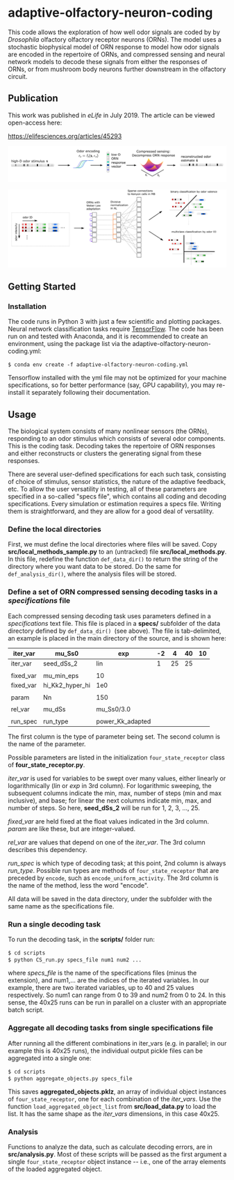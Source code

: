 # adaptive-olfactory-neuron-coding

This code allows the exploration of how well odor signals are coded by by *Drosophila* olfactory olfactory receptor neurons (ORNs). The model uses a stochastic biophysical model of ORN response to model how odor signals are encoded in the repertoire of ORNs, and compressed sensing and neural network models to decode these signals from either the responses of ORNs, or from mushroom body neurons further downstream in the olfactory circuit.

## Publication

This work was published in *eLife* in July 2019. The article can be viewed open-access here:

https://elifesciences.org/articles/45293

![paperfigure](fig3elife.png)

![](fig6aelife.png)



## Getting Started

### Installation

The code runs in Python 3 with just a few scientific and plotting packages. Neural network classification tasks require [TensorFlow](https://www.tensorflow.org/). The code has been run on and tested with Anaconda, and it is recommended to create an environment, using the package list via the adaptive-olfactory-neuron-coding.yml:	

```
$ conda env create -f adaptive-olfactory-neuron-coding.yml
```

Tensorflow installed with the yml file may not be optimized for your machine specifications, so for better performance (say, GPU capability), you may re-install it separately following their documentation.

## Usage

The biological system consists of many nonlinear sensors (the ORNs), responding to an odor stimulus which consists of several odor components. This is the coding task. Decoding takes the repertoire of ORN responses and either reconstructs or clusters the generating signal from these responses. 

There are several user-defined specifications for each such task, consisting of choice of stimulus, sensor statistics, the nature of the adaptive feedback, etc. To allow the user versatility in testing, all of these parameters are specified in a so-called "specs file", which contains all coding and decoding specifications. Every simulation or estimation requires a specs file. Writing them is straightforward, and they are allow for a good deal of versatility.

### Define the local directories

First, we must define the local directories where files will be saved. Copy **src/local_methods_sample.py**  to an (untracked) file **src/local_methods.py**. In this file, redefine the function `def_data_dir()` to return the string of the directory where you want data to be stored. Do the same for `def_analysis_dir()`, where the analysis files will be stored.

### Define a set of ORN compressed sensing decoding tasks in a *specifications* file 

Each compressed sensing decoding task uses parameters defined in a *specifications* text file. This file is placed in a **specs/** subfolder of the data directory defined by `def_data_dir() `(see above). The file is tab-delimited, an example is placed in the main directory of the source, and is shown here:

| iter_var  | mu_Ss0          | exp              | -2   | 4    | 40   | 10   |
| --------- | --------------- | ---------------- | ---- | ---- | ---- | ---- |
| iter_var  | seed_dSs_2      | lin              | 1    | 25   | 25   |      |
|           |                 |                  |      |      |      |      |
| fixed_var | mu_min_eps      | 10               |      |      |      |      |
| fixed_var | hi_Kk2_hyper_hi | 1e0              |      |      |      |      |
|           |                 |                  |      |      |      |      |
| param     | Nn              | 150              |      |      |      |      |
|           |                 |                  |      |      |      |      |
| rel_var   | mu_dSs          | mu_Ss0/3.0       |      |      |      |      |
|           |                 |                  |      |      |      |      |
| run_spec  | run_type        | power_Kk_adapted |      |      |      |      |

The first column is the type of parameter being set. The second column is the name of the parameter. 

Possible parameters are listed in the initialization `four_state_receptor` class of **four_state_receptor.py**. 

*iter_var* is used for variables to be swept over many values, either linearly or logarithmically (*lin* or *exp* in 3rd column). For logarithmic sweeping, the subsequent columns indicate the min, max, number of steps (min and max inclusive), and base; for linear the next columns indicate min, max, and number of steps. So here, **seed_dSs_2** will be run for 1, 2, 3, ..., 25. 

*fixed_var* are held fixed at the float values indicated in the 3rd column. *param* are like these, but are integer-valued.

*rel_var* are values that depend on one of the *iter_var*. The 3rd column describes this dependency. 

*run_spec* is which type of decoding task; at this point, 2nd column is always *run_type*. Possible run types are methods of `four_state_receptor` that are preceded by `encode`, such as `encode_uniform_activity`. The 3rd column is the name of the method, less the word "encode". 

All data will be saved in the data directory, under the subfolder with the same name as the specifications file. 

### Run a single decoding task

To run the decoding task, in the **scripts/** folder run:

````
$ cd scripts
$ python CS_run.py specs_file num1 num2 ...
````

where *specs_file* is the name of the specifications files (minus the extension), and num1,... are the indices of the iterated variables. In our example, there are two iterated variables, up to 40 and 25 values respectively. So num1 can range from 0 to 39 and num2 from 0 to 24. In this sense, the 40x25 runs can be run in parallel on a cluster with an appropriate batch script.

### Aggregate all decoding tasks from single specifications file

After running all the different combinations in iter_vars (e.g. in parallel; in our example this is 40x25 runs), the individual output pickle files can be aggregated into a single one:

````console
$ cd scripts
$ python aggregate_objects.py specs_file
````

This saves  **aggregated_objects.pklz**, an array of individual object instances of `four_state_receptor`, one for each combination of the *iter_vars*. Use the function `load_aggregated_object_list` from **src/load_data.py** to load the list. It has the same shape as the *iter_vars* dimensions, in this case 40x25. 

### Analysis

Functions to analyze the data, such as calculate decoding errors, are in **src/analysis.py**. Most of these scripts will be passed as the first argument a single `four_state_receptor` object instance -- i.e., one of the array elements of the loaded aggregated object. 